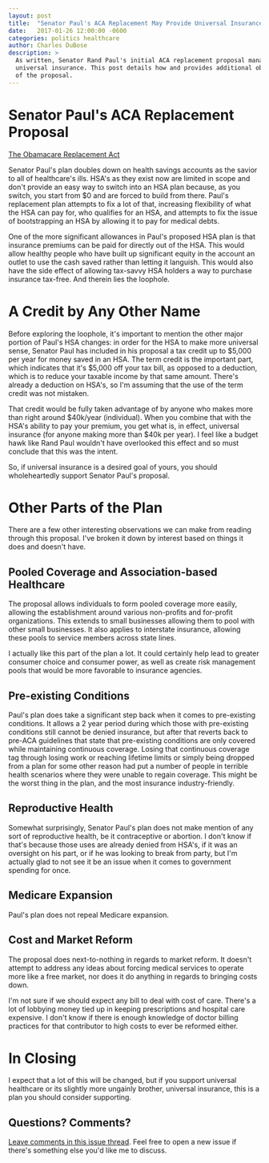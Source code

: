 ```yaml
---
layout: post
title:  "Senator Paul's ACA Replacement May Provide Universal Insurance"
date:   2017-01-26 12:00:00 -0600
categories: politics healthcare
author: Charles DuBose
description: >
  As written, Senator Rand Paul's initial ACA replacement proposal manages to back-door
  universal insurance. This post details how and provides additional observations
  of the proposal.
---
```


# Senator Paul's ACA Replacement Proposal

[The Obamacare Replacement Act](https://www.paul.senate.gov/imo/media/doc/ObamacareReplacementActSections.pdf)

Senator Paul's plan doubles down on health savings accounts as the savior to all of
healthcare's ills. HSA's as they exist now are limited in scope and don't provide an
easy way to switch into an HSA plan because, as you switch, you start from $0 and
are forced to build from there. Paul's replacement plan attempts to fix a lot of that,
increasing flexibility of what the HSA can pay for, who qualifies for an HSA, and
attempts to fix the issue of bootstrapping an HSA by allowing it to pay for medical
debts.

One of the more significant allowances in Paul's proposed HSA plan is that insurance
premiums can be paid for directly out of the HSA. This would allow healthy people who have
built up significant equity in the account an outlet to use the cash saved rather than
letting it languish. This would also have the side effect of allowing tax-savvy HSA
holders a way to purchase insurance tax-free. And therein lies the loophole.

# A Credit by Any Other Name

Before exploring the loophole, it's important to mention the other major portion of
Paul's HSA changes: in order for the HSA to make more universal sense, Senator Paul
has included in his proposal a tax credit up to $5,000 per year for money saved in
an HSA. The term credit is the important part, which indicates that it's $5,000
off your tax bill, as opposed to a deduction, which is to reduce your taxable income
by that same amount. There's already a deduction on HSA's, so I'm assuming that the
use of the term credit was not mistaken.

That credit would be fully taken advantage of by anyone who makes more than right
around $40k/year (individual). When you combine that with the HSA's ability to pay your
premium, you get what is, in effect, universal insurance (for anyone making more
than $40k per year). I feel like a budget hawk like Rand Paul wouldn't have overlooked
this effect and so must conclude that this was the intent.

So, if universal insurance is a desired goal of yours, you should wholeheartedly support
Senator Paul's proposal.

# Other Parts of the Plan

There are a few other interesting observations we can make from reading through
this proposal. I've broken it down by interest based on things it does and doesn't
have.

## Pooled Coverage and Association-based Healthcare

The proposal allows individuals to form pooled coverage more easily, allowing the
establishment around various non-profits and for-profit organizations. This extends
to small businesses allowing them to pool with other small businesses. It also applies
to interstate insurance, allowing these pools to service members across state lines.

I actually like this part of the plan a lot. It could certainly help lead to greater
consumer choice and consumer power, as well as create risk management pools that would
be more favorable to insurance agencies.

## Pre-existing Conditions

Paul's plan does take a significant step back when it comes to pre-existing conditions.
It allows a 2 year period during which those with pre-existing conditions still cannot
be denied insurance, but after that reverts back to pre-ACA guidelines that state
that pre-existing conditions are only covered while maintaining continuous coverage.
Losing that continuous coverage tag through losing work or reaching lifetime limits or
simply being dropped from a plan for some other reason had put a number of people
in terrible health scenarios where they were unable to regain coverage. This might
be the worst thing in the plan, and the most insurance industry-friendly.

## Reproductive Health

Somewhat surprisingly, Senator Paul's plan does not make mention of any sort of
reproductive health, be it contraceptive or abortion. I don't know if that's because
those uses are already denied from HSA's, if it was an oversight on his part, or
if he was looking to break from party, but I'm actually glad to not see it be an issue
when it comes to government spending for once.

## Medicare Expansion

Paul's plan does not repeal Medicare expansion.

## Cost and Market Reform

The proposal does next-to-nothing in regards to market reform. It doesn't attempt to
address any ideas about forcing medical services to operate more like a free market,
nor does it do anything in regards to bringing costs down.

I'm not sure if we should expect any bill to deal with cost of care. There's a lot of
lobbying money tied up in keeping prescriptions and hospital care expensive. I don't
know if there is enough knowledge of doctor billing practices for that contributor
to high costs to ever be reformed either.

# In Closing

I expect that a lot of this will be changed, but if you support universal healthcare or
its slightly more ungainly brother, universal insurance, this is a plan you should
consider supporting.

## Questions? Comments?

[Leave comments in this issue thread](https://github.com/kayakyakr/politics/issues/1).
Feel free to open a new issue if there's something else you'd like me to discuss.
